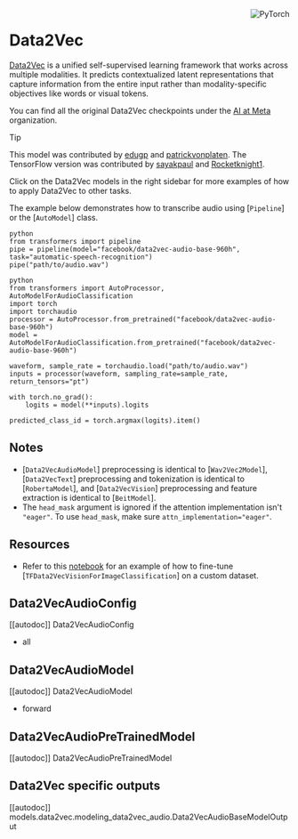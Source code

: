 <!--Copyright 2022 The HuggingFace Team. All rights reserved.

Licensed under the Apache License, Version 2.0 (the "License"); you may not use this file except in compliance with
the License. You may obtain a copy of the License at

http://www.apache.org/licenses/LICENSE-2.0

Unless required by applicable law or agreed to in writing, software distributed under the License is distributed on
an "AS IS" BASIS, WITHOUT WARRANTIES OR CONDITIONS OF ANY KIND, either express or implied. See the License for the
specific language governing permissions and limitations under the License.

⚠️ Note that this file is in Markdown but contain specific syntax for our doc-builder (similar to MDX) that may not be
rendered properly in your Markdown viewer.

-->

<div style="float: right;">
    <div class="flex flex-wrap space-x-1">
        <img alt="PyTorch" src="https://img.shields.io/badge/PyTorch-DE3412?style=flat&logo=pytorch&logoColor=white">
    </div>
</div>

# Data2Vec

[Data2Vec](https://huggingface.co/papers/2202.03555) is a unified self-supervised learning framework that works across multiple modalities. It predicts contextualized latent representations that capture information from the entire input rather than modality-specific objectives like words or visual tokens.

You can find all the original Data2Vec checkpoints under the [AI at Meta](https://huggingface.co/facebook/models?search=data2vec) organization.

> [!TIP]
> This model was contributed by [edugp](https://huggingface.co/edugp) and [patrickvonplaten](https://huggingface.co/patrickvonplaten). The TensorFlow version was contributed by [sayakpaul](https://github.com/sayakpaul) and [Rocketknight1](https://github.com/Rocketknight1).
>
> Click on the Data2Vec models in the right sidebar for more examples of how to apply Data2Vec to other tasks.

The example below demonstrates how to transcribe audio using [`Pipeline`] or the [`AutoModel`] class.

<hfoptions id="usage">
<hfoption id="Pipeline">

```
python
from transformers import pipeline
pipe = pipeline(model="facebook/data2vec-audio-base-960h", task="automatic-speech-recognition")
pipe("path/to/audio.wav")
```

</hfoption>
<hfoption id="AutoModel">

```
python
from transformers import AutoProcessor, AutoModelForAudioClassification
import torch
import torchaudio
processor = AutoProcessor.from_pretrained("facebook/data2vec-audio-base-960h")
model = AutoModelForAudioClassification.from_pretrained("facebook/data2vec-audio-base-960h")

waveform, sample_rate = torchaudio.load("path/to/audio.wav")
inputs = processor(waveform, sampling_rate=sample_rate, return_tensors="pt")

with torch.no_grad():
    logits = model(**inputs).logits

predicted_class_id = torch.argmax(logits).item()
```

</hfoption>
<hfoption id="transformers CLI">

<!-- CLI not supported for this model -->

</hfoption>
</hfoptions>

## Notes

- [`Data2VecAudioModel`] preprocessing is identical to [`Wav2Vec2Model`], [`Data2VecText`] preprocessing and tokenization is identical to [`RobertaModel`], and [`Data2VecVision`] preprocessing and feature extraction is identical to [`BeitModel`].
- The `head_mask` argument is ignored if the attention implementation isn't `"eager"`. To use `head_mask`, make sure `attn_implementation="eager"`.

## Resources
- Refer to this [notebook](https://colab.research.google.com/github/sayakpaul/TF-2.0-Hacks/blob/master/data2vec_vision_image_classification.ipynb) for an example of how to fine-tune [`TFData2VecVisionForImageClassification`] on a custom dataset.

## Data2VecAudioConfig

[[autodoc]] Data2VecAudioConfig
- all

## Data2VecAudioModel

[[autodoc]] Data2VecAudioModel
- forward

## Data2VecAudioPreTrainedModel

[[autodoc]] Data2VecAudioPreTrainedModel

## Data2Vec specific outputs

[[autodoc]] models.data2vec.modeling_data2vec_audio.Data2VecAudioBaseModelOutput